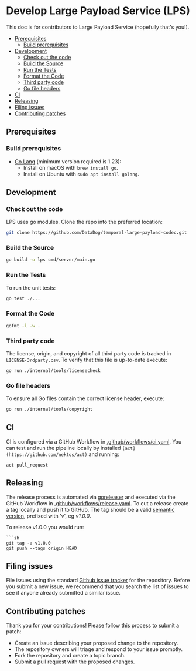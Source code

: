 # Develop Large Payload Service (LPS)

This doc is for contributors to Large Payload Service (hopefully that's you!).

<!-- toc -->

- [Prerequisites](#prerequisites)
  * [Build prerequisites](#build-prerequisites)
- [Development](#development)
  * [Check out the code](#check-out-the-code)
  * [Build the Source](#build-the-source)
  * [Run the Tests](#run-the-tests)
  * [Format the Code](#format-the-code)
  * [Third party code](#third-party-code)
  * [Go file headers](#go-file-headers)
- [CI](#ci)
- [Releasing](#releasing)
- [Filing issues](#filing-issues)
- [Contributing patches](#contributing-patches)

<!-- tocstop -->

## Prerequisites

### Build prerequisites

* [Go Lang](https://golang.org/) (minimum version required is 1.23):
    - Install on macOS with `brew install go`.
    - Install on Ubuntu with `sudo apt install golang`.

## Development

### Check out the code

LPS uses go modules.
Clone the repo into the preferred location:

```bash
git clone https://github.com/DataDog/temporal-large-payload-codec.git
```

### Build the Source

```sh
go build -o lps cmd/server/main.go
```

### Run the Tests

To run the unit tests:

```sh
go test ./...
```

### Format the Code

```sh
gofmt -l -w .
```

### Third party code

The license, origin, and copyright of all third party code is tracked in `LICENSE-3rdparty.csv`.
To verify that this file is up-to-date execute:

```sh
go run ./internal/tools/licensecheck
```

### Go file headers

To ensure all Go files contain the correct license header, execute:

```sh
go run ./internal/tools/copyright
```

## CI

CI is configured via a GitHub Workflow in [.github/workflows/ci.yaml](.github/workflows/ci.yaml).
You can test and run the pipeline locally by installed `[act](https://github.com/nektos/act)` and running:

```shell
act pull_request
```

## Releasing

The release process is automated via [goreleaser](https://goreleaser.com/) and executed via the GitHub Workflow in [.github/workflows/release.yaml](.github/workflows/release.yaml).
To cut a release create a tag locally and push it to GitHub.
The tag should be a valid [semantic version](https://semver.org/), prefixed with 'v', eg _v1.0.0_.

To release v1.0.0 you would run:

```shell
```sh
git tag -a v1.0.0
git push --tags origin HEAD
```

## Filing issues

File issues using the standard [Github issue tracker](https://github.com/DataDog/temporal-large-payload-codec/issues) for the repository.
Before you submit a new issue, we recommend that you search the list of issues to see if anyone already submitted a similar issue.

## Contributing patches

Thank you for your contributions! Please follow this process to submit a patch:

- Create an issue describing your proposed change to the repository.
- The repository owners will triage and respond to your issue promptly.
- Fork the repository and create a topic branch.
- Submit a pull request with the proposed changes.
